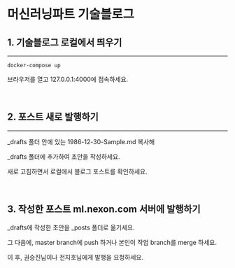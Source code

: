 # 머신러닝파트 기술블로그

## 1. 기술블로그 로컬에서 띄우기
<hr/>

``` shell
docker-compose up
```
브라우저를 열고 127.0.0.1:4000에 접속하세요.

<br/>

## 2. 포스트 새로 발행하기
<hr/>

_drafts 폴더 안에 있는 1986-12-30-Sample.md 복사해

_drafts 폴더에 추가하여 초안을 작성하세요.

새로 고침하면서 로컬에서 블로그 포스트를 확인하세요.

<br/>

## 3. 작성한 포스트 ml.nexon.com 서버에 발행하기

_drafts에 작성한 초안을 _posts 폴더로 옮기세요.

그 다음에, master branch에 push 하거나 본인이 작업 branch를 merge 하세요.

이 후, 권승진님이나 전지호님에게 발행을 요청하세요.